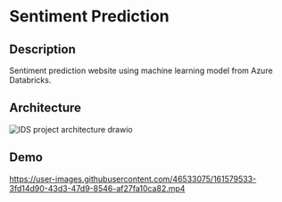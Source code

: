# Sentiment Prediction
## Description
Sentiment prediction website using machine learning model from Azure Databricks.
## Architecture
![IDS project architecture drawio](https://user-images.githubusercontent.com/46533075/161463302-eb51b587-d84f-4c64-8a13-58b647d2bd04.png)

## Demo
https://user-images.githubusercontent.com/46533075/161579533-3fd14d90-43d3-47d9-8546-af27fa10ca82.mp4

